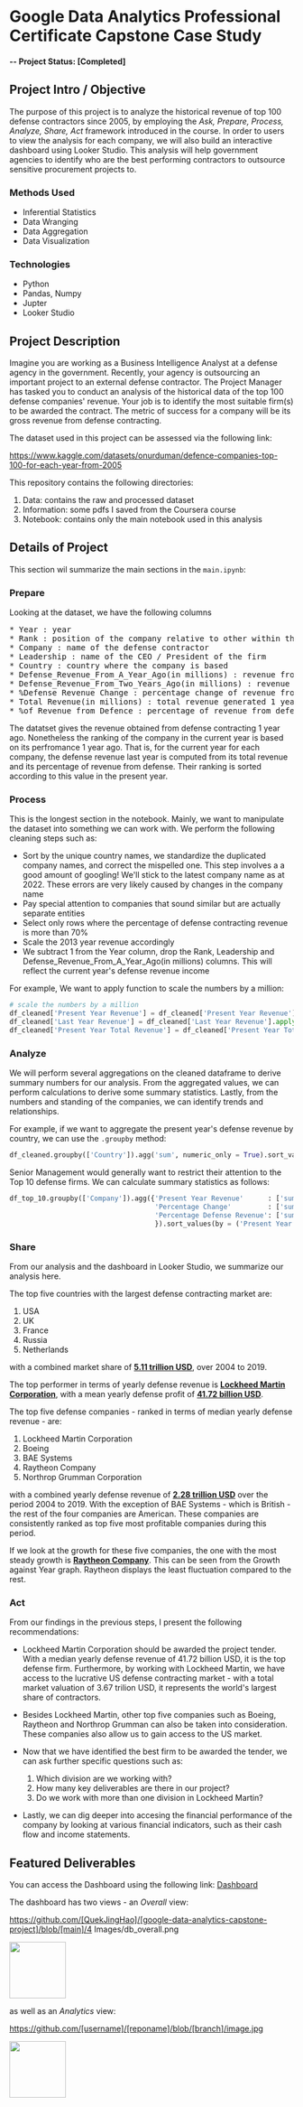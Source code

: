 # Google Data Analytics Professional Certificate Capstone Case Study

#### -- Project Status: [Completed]

## Project Intro / Objective

The purpose of this project is to analyze the historical revenue of top 100 defense contractors since 2005, by employing the _Ask, Prepare, Process, Analyze, Share, Act_ framework introduced in the course. In order to users to view the analysis for each company, we will also build an interactive dashboard using Looker Studio. This analysis will help government agencies to identify who are the best performing contractors to outsource sensitive procurement projects to. 

### Methods Used
* Inferential Statistics
* Data Wranging
* Data Aggregation
* Data Visualization

### Technologies
* Python
* Pandas, Numpy
* Jupter
* Looker Studio

## Project Description

Imagine you are working as a Business Intelligence Analyst at a defense agency in the government. Recently, your agency is outsourcing an important project to an external defense contractor. The Project Manager has tasked you to conduct an analysis of the historical data of the top 100 defense companies' revenue. Your job is to identify the most suitable firm(s) to be awarded the contract. The metric of success for a company will be its gross revenue from defense contracting.

The dataset used in this project can be assessed via the following link:

https://www.kaggle.com/datasets/onurduman/defence-companies-top-100-for-each-year-from-2005

This repository contains the following directories:
1. Data: contains the raw and processed dataset
2. Information: some pdfs I saved from the Coursera course
3. Notebook: contains only the main notebook used in this analysis


## Details of Project

This section wil summarize the main sections in the ```main.ipynb```:

### Prepare

Looking at the dataset, we have the following columns

<pre>
* Year : year
* Rank : position of the company relative to other within that year
* Company : name of the defense contractor
* Leadership : name of the CEO / President of the firm
* Country : country where the company is based
* Defense_Revenue_From_A_Year_Ago(in millions) : revenue from defense production 1 year ago
* Defense_Revenue_From_Two_Years_Ago(in millions) : revenue from defense production 2 years ago
* %Defense Revenue Change : percentage change of revenue from defense production 1 year ago
* Total Revenue(in millions) : total revenue generated 1 year ago
* %of Revenue from Defence : percentage of revenue from defense production between the last 2 years
</pre>

The datatset gives the revenue obtained from defense contracting 1 year ago. Nonetheless the ranking of the company in the current year is based on its perfromance 1 year ago. That is, for the current year for each company, the defense revenue last year is computed from its total revenue and its percentage of revenue from defense. Their ranking is sorted according to this value in the present year.

### Process

This is the longest section in the notebook. Mainly, we want to manipulate the dataset into something we can work with. We perform the following cleaning steps such as:

* Sort by the unique country names, we standardize the duplicated company names, and correct the mispelled one. This step involves a a good amount of googling! We'll stick to the latest company name as at 2022. These errors are very likely caused by changes in the company name
* Pay special attention to companies that sound similar but are actually separate entities
* Select only rows where the percentage of defense contracting revenue is more than 70%
* Scale the 2013 year revenue accordingly
* We subtract 1 from the Year column, drop the Rank, Leadership and Defense_Revenue_From_A_Year_Ago(in millions) columns. This will reflect the current year's defense revenue income

For example, We want to apply function to scale the numbers by a million:

```python
# scale the numbers by a million
df_cleaned['Present Year Revenue'] = df_cleaned['Present Year Revenue'].apply(lambda x : x / 1000000 if len(str(x)) >= 10 else x)
df_cleaned['Last Year Revenue'] = df_cleaned['Last Year Revenue'].apply(lambda x : x / 1000000 if len(str(x)) >= 10 else x)
df_cleaned['Present Year Total Revenue'] = df_cleaned['Present Year Total Revenue'].apply(lambda x : x / 1000000 if len(str(x)) >= 10 else x)
```


### Analyze

We will perform several aggregations on the cleaned dataframe to derive summary numbers for our analysis. From the aggregated values, we can perform calculations to derive some summary statistics. Lastly, from the numbers and standing of the companies, we can identify trends and relationships.

For example, if we want to aggregate the present year's defense revenue by country, we can use the ```.groupby``` method:


```python
df_cleaned.groupby(['Country']).agg('sum', numeric_only = True).sort_values(by = 'Present Year Revenue', ascending = False)[:10]
```

Senior Management would generally want to restrict their attention to the Top 10 defense firms. We can calculate summary statistics as follows:

```python
df_top_10.groupby(['Company']).agg({'Present Year Revenue'      : ['sum', 'mean', 'median'], 
                                    'Percentage Change'         : ['sum', 'mean', 'median'],
                                    'Percentage Defense Revenue': ['sum', 'mean', 'median'], 
                                    }).sort_values(by = ('Present Year Revenue', 'median'), ascending = False)
```

### Share

From our analysis and the dashboard in Looker Studio, we summarize our analysis here.

The top five countries with the largest defense contracting market are: 

1. USA 
2. UK
3. France 
4. Russia
5. Netherlands

with a combined market share of <u>**5.11 trillion USD**</u>, over 2004 to 2019.

The top performer in terms of yearly defense revenue is <u>**Lockheed Martin Corporation**</u>, with a mean yearly defense profit of <u>**41.72 billion USD**</u>.

The top five defense companies - ranked in terms of median yearly defense revenue - are:

1. Lockheed Martin Corporation 
2. Boeing
3. BAE Systems
4. Raytheon Company
5. Northrop Grumman Corporation

with a combined yearly defense revenue of <u>**2.28 trillion USD**</u> over the period 2004 to 2019. With the exception of BAE Systems - which is British - the rest of the four companies are American. These companies are consistently ranked as top five most profitable companies during this period.

If we look at the growth for these five companies, the one with the most steady growth is <u>**Raytheon Company**</u>. This can be seen from the Growth against Year graph. Raytheon displays the least fluctuation compared to the rest.

### Act

From our findings in the previous steps, I present the following recommendations:

- Lockheed Martin Corporation should be awarded the project tender. With a median yearly defense revenue of 41.72 billion USD, it is the top defense firm. Furthermore, by working with Lockheed Martin, we have access to the lucrative US defense contracting market - with a total market valuation of 3.67 trilion USD, it represents the world's largest share of contractors.

- Besides Lockheed Martin, other top five companies such as Boeing, Raytheon and Northrop Grumman can also be taken into consideration. These companies also allow us to gain access to the US market.

- Now that we have identified the best firm to be awarded the tender, we can ask further specific questions such as:
   1. Which division are we working with? 
   2. How many key deliverables are there in our project? 
   3. Do we work with more than one division in Lockheed Martin?

- Lastly, we can dig deeper into accesing the financial performance of the company by looking at various financial indicators, such as their cash flow and income statements.



## Featured Deliverables

You can access the Dashboard using the following link: [Dashboard](https://lookerstudio.google.com/reporting/30010fde-8f3a-4c33-ade6-aaa86d07e159)


The dashboard has two views - an _Overall_ view:

https://github.com/[QuekJingHao]/[google-data-analytics-capstone-project]/blob/[main]/4 Images/db_overall.png

<img src="https://your-image-url.type" width="100" height="100">


as well as an _Analytics_ view:


https://github.com/[username]/[reponame]/blob/[branch]/image.jpg

<img src="https://your-image-url.type" width="100" height="100">



